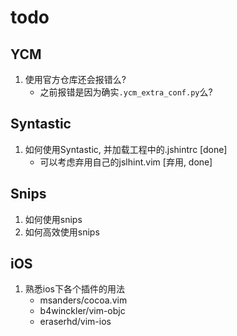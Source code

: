 # todo

## YCM
1. 使用官方仓库还会报错么?
    * 之前报错是因为确实`.ycm_extra_conf.py`么?

## Syntastic
1. 如何使用Syntastic, 并加载工程中的.jshintrc [done]
    * 可以考虑弃用自己的jslhint.vim [弃用, done]


## Snips
1. 如何使用snips
1. 如何高效使用snips

## iOS
1. 熟悉ios下各个插件的用法
    * msanders/cocoa.vim
    * b4winckler/vim-objc
    * eraserhd/vim-ios

